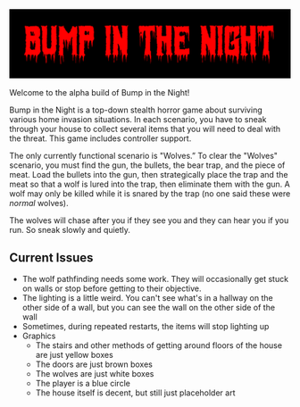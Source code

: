 <img src="https://raw.githubusercontent.com/joedono/Bump-in-the-Night/master/screenshot/02.png" />

Welcome to the alpha build of Bump in the Night!

Bump in the Night is a top-down stealth horror game about surviving various home invasion situations. In each scenario, you have to sneak through your house to collect several items that you will need to deal with the threat. This game includes controller support.

The only currently functional scenario is "Wolves.” To clear the "Wolves" scenario, you must find the gun, the bullets, the bear trap, and the piece of meat. Load the bullets into the gun, then strategically place the trap and the meat so that a wolf is lured into the trap, then eliminate them with the gun. A wolf may only be killed while it is snared by the trap (no one said these were *normal* wolves).

The wolves will chase after you if they see you and they can hear you if you run. So sneak slowly and quietly.

## Current Issues
* The wolf pathfinding needs some work. They will occasionally get stuck on walls or stop before getting to their objective.
* The lighting is a little weird. You can't see what's in a hallway on the other side of a wall, but you can see the wall on the other side of the wall
* Sometimes, during repeated restarts, the items will stop lighting up
* Graphics
  * The stairs and other methods of getting around floors of the house are just yellow boxes
  * The doors are just brown boxes
  * The wolves are just white boxes
  * The player is a blue circle
  * The house itself is decent, but still just placeholder art